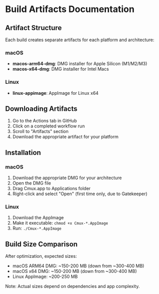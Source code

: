 # Build Artifacts Documentation

## Artifact Structure

Each build creates separate artifacts for each platform and architecture:

### macOS
- **macos-arm64-dmg**: DMG installer for Apple Silicon (M1/M2/M3)
- **macos-x64-dmg**: DMG installer for Intel Macs

### Linux
- **linux-appimage**: AppImage for Linux x64

## Downloading Artifacts

1. Go to the Actions tab in GitHub
2. Click on a completed workflow run
3. Scroll to "Artifacts" section
4. Download the appropriate artifact for your platform

## Installation

### macOS
1. Download the appropriate DMG for your architecture
2. Open the DMG file
3. Drag Cmux.app to Applications folder
4. Right-click and select "Open" (first time only, due to Gatekeeper)

### Linux
1. Download the AppImage
2. Make it executable: `chmod +x Cmux-*.AppImage`
3. Run: `./Cmux-*.AppImage`

## Build Size Comparison

After optimization, expected sizes:
- macOS ARM64 DMG: ~150-200 MB (down from ~300-400 MB)
- macOS x64 DMG: ~150-200 MB (down from ~300-400 MB)
- Linux AppImage: ~200-250 MB

Note: Actual sizes depend on dependencies and app complexity.
